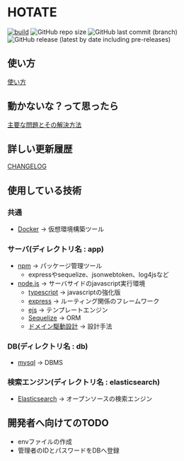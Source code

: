 # HOTATE

[![build](https://github.com/booksearch-hotate/hotate-server/actions/workflows/build.yml/badge.svg)](https://github.com/booksearch-hotate/hotate-server/actions/workflows/build.yml)
![GitHub repo size](https://img.shields.io/github/repo-size/booksearch-hotate/hotate-server)
![GitHub last commit (branch)](https://img.shields.io/github/last-commit/booksearch-hotate/hotate-server/main)
![GitHub release (latest by date including pre-releases)](https://img.shields.io/github/v/release/booksearch-hotate/hotate-server?include_prereleases)

## 使い方

[使い方](./DOC/how-to-use.md)

## 動かないな？って思ったら

[主要な問題とその解決方法](./DOC/resolve-problem.md)

## 詳しい更新履歴

[CHANGELOG](./CHANGELOG.md)

## 使用している技術

### 共通

- [Docker](https://www.docker.com/) -> 仮想環境構築ツール

### サーバ(ディレクトリ名 : app)

- [npm](https://www.npmjs.com/) -> パッケージ管理ツール
  - expressやsequelize、jsonwebtoken、log4jsなど
- [node.js](https://nodejs.org/ja/) -> サーバサイドのjavascript実行環境
  - [typescript](https://www.typescriptlang.org/) -> javascriptの強化版
  - [express](https://expressjs.com/ja/) -> ルーティング関係のフレームワーク
  - [ejs](https://ejs.co/) -> テンプレートエンジン
  - [Sequelize](https://sequelize.org/) -> ORM
  - [ドメイン駆動設計](https://ja.wikipedia.org/wiki/%E3%83%89%E3%83%A1%E3%82%A4%E3%83%B3%E9%A7%86%E5%8B%95%E8%A8%AD%E8%A8%88) -> 設計手法

### DB(ディレクトリ名 : db)

- [mysql](https://www.mysql.com/jp/) -> DBMS

### 検索エンジン(ディレクトリ名 : elasticsearch)

- [Elasticsearch](https://www.elastic.co/jp/) -> オープンソースの検索エンジン

## 開発者へ向けてのTODO

- envファイルの作成
- 管理者のIDとパスワードをDBへ登録
